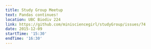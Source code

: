 ```yaml
---
title: Study Group Meetup
text: Pandas continues!
location: UBC Biodiv 224
link: https://github.com/minisciencegirl/studyGroup/issues/74
date: 2015-12-09
startTime: '15:30'
endTime: '16:30'
---
```

